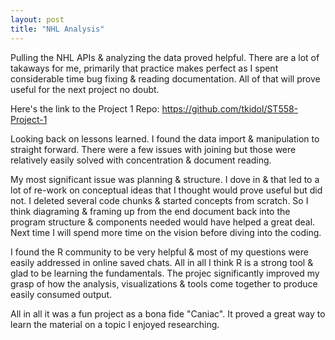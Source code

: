 ```yaml
---
layout: post
title: "NHL Analysis"
---
```

Pulling the NHL APIs & analyzing the data proved helpful.  There are a lot of takaways for me, primarily that practice makes perfect as I spent considerable time bug fixing & reading documentation.  All of that will prove useful for the next project no doubt.

Here's the link to the Project 1 Repo: https://github.com/tkidol/ST558-Project-1

Looking back on lessons learned.  I found the data import & manipulation to straight forward.  There were a few issues with joining but those were relatively easily solved with concentration & document reading.  

My most significant issue was planning & structure.  I dove in & that led to a lot of re-work on conceptual ideas that I thought would prove useful but did not.  I deleted several code chunks & started concepts from scratch.  So I think diagraming & framing up from the end document back into the program structure & components needed would have helped a great deal.  Next time I will spend more time on the vision before diving into the coding.  

I found the R community to be very helpful & most of my questions were easily addressed in online saved chats.  All in all I think R is a strong tool & glad to be learning the fundamentals.  The projec significantly improved my grasp of how the analysis, visualizations & tools come together to produce easily consumed output.

All in all it was a fun project as a bona fide "Caniac".  It proved a great way to learn the material on a topic I enjoyed researching.  
